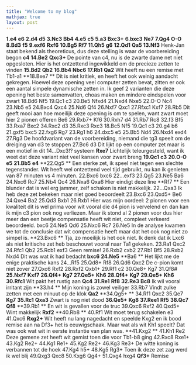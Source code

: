 ```yaml
---
title: "Welcome to my blog"
mathjax: true
layout: post
---
```


**1.e4** **e6** **2.d4** **d5** **3.Nc3** **Bb4** **4.e5** **c5** **5.a3** **Bxc3+** **6.bxc3** **Ne7** **7.Qg4** **O-O** **8.Bd3** **f5** **9.exf6** **Rxf6** **10.Bg5** **Rf7** **11.Qh5** **g6** **12.Qd1** **Qa5** **13.Nf3** Henk-Jan staat bekend als theoreticus, dus deze stelling is waar de voorbereiding begon **c4** **14.Be2** **Qxc3+** De pointe van c4, nu is de zwarte dame net niet opgesloten. Hier is het ontzettend ingewikkeld om de precieze zetten te vinden **15.Bd2** **Qb2** **16.Bb4** **Nbc6** **17.Rb1** **Qa2** Wit heeft nu een remise met Tb1-a1 **18.Bxe7 ** Dit is niet kritiek, en heeft het ook weinig aandacht gekregen. Hoewel deze opening veel computer zetten bevat, zitten er ook een aantal simpele dynamische zetten in. Ik geef 2 varianten die deze opening het beste samenvatten, choas maken en mindere eindspelen voor zwart  18.Bd6 Nf5 19.Qc1 c3 20.Be5 Nfxd4 21.Nxd4 Nxe5 22.O-O Nc4 23.Nb5 e5 24.Bxc4 Qxc4 25.Nd6 Qf4 26.Nxf7 Qxc1 27.Rfxc1 Kxf7 28.Rb5 Dit geeft mooi aan hoe moeilijk deze opening is om te spelen, want zwart moet hier 2 pionen offeren Be6 29.Rxb7+ Kf6 30.Rxh7 d4 31.Rb7 Rc8 32.f3 Bf5 33.Rxa7 Bxc2 34.Rxc2 d3 35.Rxc3 Rxc3   18.Bc5 Nf5 19.Qc1 c3 20.g4 b6 21.gxf5 bxc5 22.fxg6 Rg7 23.Rg1 h6 24.dxc5 e5 25.Bb5 Nd4 26.Nxd4 exd4 27.Rg3  De hoofdvariant van de voorbereiding, niemand die tg3 speelt om de dreiging van d3 te stoppen  27.Bc6 d3 Dit lijkt op een computer zet maar is een motief in dit 14...Dxc3!? systeem   **Rxe7** Lichtelijk teleurgesteld, want ik weet dat deze variant niet veel kansen voor zwart breng **19.Qc1** **c3** **20.O-O** **e5** **21.Bb5** **e4** **22.Qg5 ** Een sterke zet, ik speel niet tegen een slechte tegenstander. Wit heeft wel ontzettend veel tijd gebruikt, nu kan ik genieten van 87 minuten vs 4 minuten.  22.Bxc6 bxc6   22...exf3 23.Qg5  23.Ne5 Ba6 24.Nxc6 Rc7 25.Nb4 Qc4 26.Nxa6 Qxa6 Hier eindigt deze line  **Rf7 ** Een blunder dat is wel erg jammer, zelf schaken is niet makkelijk.  22...Qxa3 Ik heb deze zet bekeken maar niet goed beoordeelt 23.Bxc6   23.Qxd5+ Be6 24.Qxe4 Ba2 25.Qd3 Bxb1 26.Rxb1 Hier was mijn oordeel: 2 pionen voor een kwaliteit dit is wel prima voor wit vooral die d4 pion is vervelend en dan kan ik mijn c3 pion ook nog verliezen. Maar ik stond al 2 pionen voor dus hier meer dan een beetje compensatie heeft wit niet, compleet verkeerd beoordeeld.  bxc6 24.Ne5 Qd6 25.Nxc6 Rc7 26.Ne5 In de analyse kwamen we tot de conclusie dat wit compensatie heeft maar dat het ook nog niet zo simpel is.  **23.Bxc6 ** Tja, zo moeilijk is het ook niet. Ik denk dat ik Lxc6 als niet kritische zet heb beschouwt vooral naar Ta1 gekeken.  23.Ra1 Qxc2 24.Rfc1 Qb2 25.Rcb1 exf3 Geen remise! 26.Rxb2 cxb2 27.Rb1 Bf5 28.Rxb2 Nxd4 Dit was wat ik had bedacht  **bxc6** **24.Ne5** **Ba6 ** Het lijkt me de enige praktische kans  24...Rf5 25.Qd8+ Rf8 26.Qd6 Qxc2 De c-pion komt niet zover 27.Qxc6 Rxf2 28.Rxf2 Qxb1+ 29.Rf1 c2 30.Qe8+ Kg7 31.Qf8#  **25.Nxf7** **Kxf7** **26.Qf4+** **Kg7** **27.Qe5+** **Kh6** **28.Qf4+** **Kg7** **29.Qe5+** **Kh6** **30.Rfc1** Wit pakt het rustig aan **Qc4** **31.Re1** **Rf8** **32.Re3** **Bc8** Ik wil vooral irritant zijn **33.h4 ** Mijn koning is zowel veiliger  33.Rb7 Vindt zulke zetten met een minuut op de klok  **Qa2** **34.Qg5+ **  34.Rf1 Qxc2 35.Qe7  **Kg7** **35.Rc1** **Qxa3** Zwart is nog niet dood **36.Qe5+** **Kg8** **37.Ree1** **Rf5** **38.Qc7** **Qf8** **39.Rb1 ** En wit is gevallen voor de truc  39.Qxc6 Rxf2 40.Qxd5+ Wint makkelijk  **Rxf2** **40.Rb8 **  40.Rf1 Wit moet terug schakelen e3 41.Qxc6  **Rxg2+** Wit heeft nu lang nagedacht en speelde Kxg2 en ik bood remise aan na Df3+ het is eeuwigschaak. Maar wat als wit Kh1 speelt? Dat was ook wat wit in eerste instantie van plan was. **41.Kxg2 **  41.Kh1 Re2 Deze gemene zet heeft wit gemist toen die voor Tb1-b8 ging 42.Rxc8 Rxe1+ 43.Kg2 Re2+ 44.Kg1 Re1+ 45.Kg2 Re2+ 46.Kg3 Re3+ De witte koning is verbannen tot de hoek 47.Kg4 h5+ 48.Kg5 Rg3+ Toen ik deze zet zag werd ik wel blij 49.Qxg3 Qxc8 50.Kxg6 Qg4+ 51.Qxg4 hxg4  **Qf3+** Remise  

